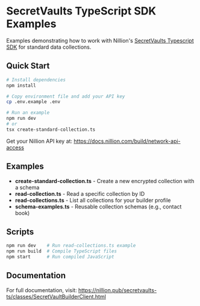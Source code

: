 # SecretVaults TypeScript SDK Examples

Examples demonstrating how to work with Nillion's [SecretVaults Typescript SDK](https://github.com/NillionNetwork/secretvaults-ts) for standard data collections.

## Quick Start

```bash
# Install dependencies
npm install

# Copy environment file and add your API key
cp .env.example .env

# Run an example
npm run dev
# or
tsx create-standard-collection.ts
```

Get your Nillion API key at: https://docs.nillion.com/build/network-api-access

## Examples

- **create-standard-collection.ts** - Create a new encrypted collection with a schema
- **read-collection.ts** - Read a specific collection by ID
- **read-collections.ts** - List all collections for your builder profile
- **schema-examples.ts** - Reusable collection schemas (e.g., contact book)

## Scripts

```bash
npm run dev    # Run read-collections.ts example
npm run build  # Compile TypeScript files
npm start      # Run compiled JavaScript
```

## Documentation

For full documentation, visit: https://nillion.pub/secretvaults-ts/classes/SecretVaultBuilderClient.html
